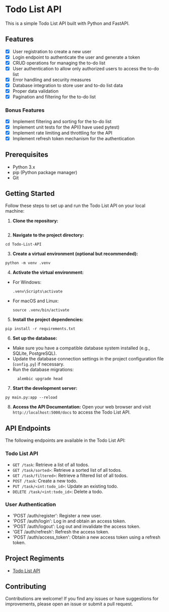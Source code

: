 # Todo List API

This is a simple Todo List API built with Python and FastAPI.

## Features

- [x] User registration to create a new user
- [x] Login endpoint to authenticate the user and generate a token
- [x] CRUD operations for managing the to-do list
- [x] User authentication to allow only authorized users to access the to-do list
- [x] Error handling and security measures
- [x] Database integration to store user and to-do list data
- [x] Proper data validation
- [x] Pagination and filtering for the to-do list

### Bonus Features

- [x] Implement filtering and sorting for the to-do list
- [x] Implement unit tests for the API(I have used pytest)
- [x] Implement rate limiting and throttling for the API
- [x] Implement refresh token mechanism for the authentication

## Prerequisites

- Python 3.x
- pip (Python package manager)
- Git

## Getting Started

Follow these steps to set up and run the Todo List API on your local machine:

1. **Clone the repository:**

```

```

2. **Navigate to the project directory:**

```
cd Todo-List-API
```

3. **Create a virtual environment (optional but recommended):**

```
python -m venv .venv
```

4. **Activate the virtual environment:**

- For Windows:
  ```
  .venv\Scripts\activate
  ```
- For macOS and Linux:
  ```
  source .venv/bin/activate
  ```

5. **Install the project dependencies:**

```
pip install -r requirements.txt
```

6. **Set up the database:**

- Make sure you have a compatible database system installed (e.g., SQLite, PostgreSQL).
- Update the database connection settings in the project configuration file (`config.py`) if necessary.
- Run the database migrations:
  ```
    alembic upgrade head
  ```

7. **Start the development server:**

```
py main.py:app --reload
```

8. **Access the API Documentation:**
   Open your web browser and visit `http://localhost:5000/docs` to access the Todo List API.

## API Endpoints

The following endpoints are available in the Todo List API:

### Todo List API

- `GET /task`: Retrieve a list of all todos.
- `GET /task/sorted>`: Retrieve a sorted list of all todos.
- `GET /task/filtered>`: Retrieve a filtered list of all todos.
- `POST /task`: Create a new todo.
- `PUT /task/<int:todo_id>`: Update an existing todo.
- `DELETE /task/<int:todo_id>`: Delete a todo.

### User Authentication

- 'POST /auth/register': Register a new user.
- 'POST /auth/login': Log in and obtain an access token.
- 'POST /auth/logout': Log out and invalidate the access token.
- 'GET /auth/refresh': Refresh the access token.
- 'POST /auth/access_token': Obtain a new access token using a refresh token.

## Project Regiments

- [Todo List API](https://roadmap.sh/projects/todo-list-api)

## Contributing

Contributions are welcome! If you find any issues or have suggestions for improvements, please open an issue or submit a
pull request.

